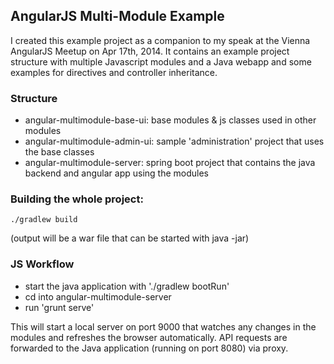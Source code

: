 ## AngularJS Multi-Module Example

I created this example project as a companion to my speak at the Vienna AngularJS Meetup on Apr 17th, 2014. It contains an example project structure with multiple Javascript modules and a Java webapp and some examples for directives and controller inheritance.

### Structure

* angular-multimodule-base-ui: base modules & js classes used in other modules
* angular-multimodule-admin-ui: sample 'administration' project that uses the base classes
* angular-multimodule-server: spring boot project that contains the java backend and angular app using the modules

### Building the whole project:

```
./gradlew build
```

(output will be a war file that can be started with java -jar)


### JS Workflow

* start the java application with './gradlew bootRun'
* cd into angular-multimodule-server
* run 'grunt serve'

This will start a local server on port 9000 that watches any changes in the modules and refreshes the browser automatically. API requests are forwarded to the Java application (running on port 8080) via proxy.
